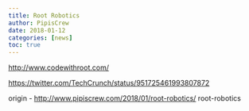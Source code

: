 ```yaml
---
title: Root Robotics
author: PipisCrew
date: 2018-01-12
categories: [news]
toc: true
---
```


http://www.codewithroot.com/

https://twitter.com/TechCrunch/status/951725461993807872

origin - http://www.pipiscrew.com/2018/01/root-robotics/ root-robotics